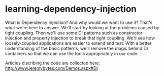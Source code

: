 learning-dependency-injection
=============================

What is Dependency Injection? And why would we want to use it? That's what we're here to answer. We'll start by looking at the problems caused by tight coupling. Then we'll use some DI patterns such as constructor injection and property injection to break that tight coupling. We'll see how loosely-coupled applications are easier to extend and test. With a better understanding of the basic patterns, we'll remove the magic behind DI containers so that we can use the tools appropriately in our code.

Articles discribing the code are collected here: http://www.jeremybytes.com/Demos.aspx#DI
